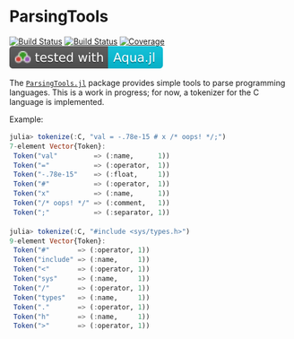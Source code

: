 # ParsingTools

[![Build Status](https://github.com/emmt/ParsingTools.jl/actions/workflows/CI.yml/badge.svg?branch=main)](https://github.com/emmt/ParsingTools.jl/actions/workflows/CI.yml?query=branch%3Amain)
[![Build Status](https://ci.appveyor.com/api/projects/status/github/emmt/ParsingTools.jl?svg=true)](https://ci.appveyor.com/project/emmt/ParsingTools-jl)
[![Coverage](https://codecov.io/gh/emmt/ParsingTools.jl/branch/main/graph/badge.svg)](https://codecov.io/gh/emmt/ParsingTools.jl)
[![Aqua QA](https://raw.githubusercontent.com/JuliaTesting/Aqua.jl/master/badge.svg)](https://github.com/JuliaTesting/Aqua.jl)

The [`ParsingTools.jl`](https://github.com/emmt/ParsingTools.jl) package provides simple
tools to parse programming languages. This is a work in progress; for now, a tokenizer for
the C language is implemented.

Example:

```julia
julia> tokenize(:C, "val = -.78e-15 # x /* oops! */;")
7-element Vector{Token}:
 Token("val"         => (:name,      1))
 Token("="           => (:operator,  1))
 Token("-.78e-15"    => (:float,     1))
 Token("#"           => (:operator,  1))
 Token("x"           => (:name,      1))
 Token("/* oops! */" => (:comment,   1))
 Token(";"           => (:separator, 1))

julia> tokenize(:C, "#include <sys/types.h>")
9-element Vector{Token}:
 Token("#"       => (:operator, 1))
 Token("include" => (:name,     1))
 Token("<"       => (:operator, 1))
 Token("sys"     => (:name,     1))
 Token("/"       => (:operator, 1))
 Token("types"   => (:name,     1))
 Token("."       => (:operator, 1))
 Token("h"       => (:name,     1))
 Token(">"       => (:operator, 1))

```
